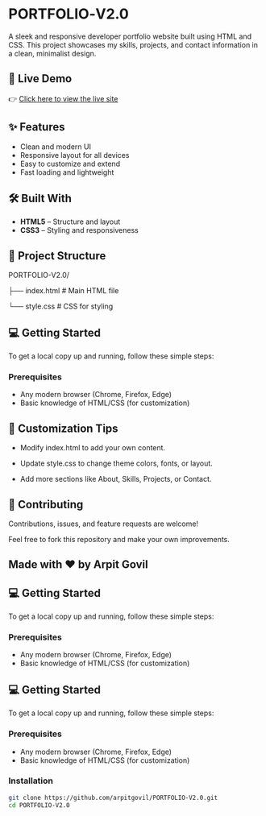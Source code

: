 # PORTFOLIO‑V2.0

A sleek and responsive developer portfolio website built using HTML and CSS. This project showcases my skills, projects, and contact information in a clean, minimalist design.

## 🚀 Live Demo

👉 [Click here to view the live site](https://portfolio-v2-0-beryl-seven.vercel.app)

## ✨ Features

- Clean and modern UI
- Responsive layout for all devices
- Easy to customize and extend
- Fast loading and lightweight

## 🛠️ Built With

- **HTML5** – Structure and layout
- **CSS3** – Styling and responsiveness

## 📂 Project Structure

PORTFOLIO-V2.0/

├── index.html # Main HTML file

└── style.css # CSS for styling


## 💻 Getting Started

To get a local copy up and running, follow these simple steps:

### Prerequisites
- Any modern browser (Chrome, Firefox, Edge)
- Basic knowledge of HTML/CSS (for customization)

## 🧩 Customization Tips
- Modify index.html to add your own content.

- Update style.css to change theme colors, fonts, or layout.

- Add more sections like About, Skills, Projects, or Contact.

## 🤝 Contributing
Contributions, issues, and feature requests are welcome!

Feel free to fork this repository and make your own improvements.

## Made with ❤️ by Arpit Govil


## 💻 Getting Started

To get a local copy up and running, follow these simple steps:

### Prerequisites
- Any modern browser (Chrome, Firefox, Edge)
- Basic knowledge of HTML/CSS (for customization)

## 💻 Getting Started

To get a local copy up and running, follow these simple steps:

### Prerequisites
- Any modern browser (Chrome, Firefox, Edge)
- Basic knowledge of HTML/CSS (for customization)

### Installation

```bash
git clone https://github.com/arpitgovil/PORTFOLIO-V2.0.git
cd PORTFOLIO-V2.0



